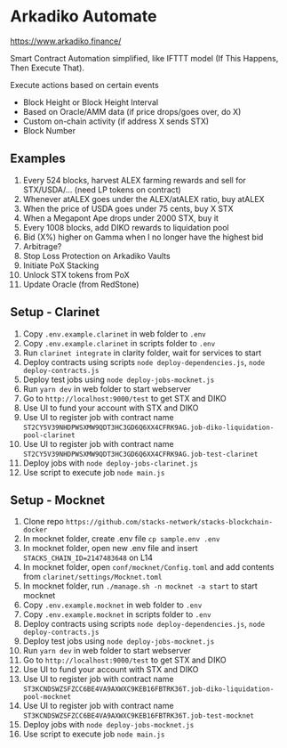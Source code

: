# Arkadiko Automate
https://www.arkadiko.finance/

Smart Contract Automation simplified, like IFTTT model (If This Happens, Then Execute That).

Execute actions based on certain events
- Block Height or Block Height Interval
- Based on Oracle/AMM data (if price drops/goes over, do X)
- Custom on-chain activity (if address X sends STX)
- Block Number

## Examples

1. Every 524 blocks, harvest ALEX farming rewards and sell for STX/USDA/... (need LP tokens on contract)
2. Whenever atALEX goes under the ALEX/atALEX ratio, buy atALEX
3. When the price of USDA goes under 75 cents, buy X STX
4. When a Megapont Ape drops under 2000 STX, buy it
5. Every 1008 blocks, add DIKO rewards to liquidation pool
6. Bid (X%) higher on Gamma when I no longer have the highest bid
7. Arbitrage?
8. Stop Loss Protection on Arkadiko Vaults
9. Initiate PoX Stacking
10. Unlock STX tokens from PoX
11. Update Oracle (from RedStone)

## Setup - Clarinet
1. Copy `.env.example.clarinet` in web folder to `.env`
2. Copy `.env.example.clarinet` in scripts folder to `.env`
3. Run `clarinet integrate` in clarity folder, wait for services to start
4. Deploy contracts using scripts `node deploy-dependencies.js`, `node deploy-contracts.js`
5. Deploy test jobs using `node deploy-jobs-mocknet.js`
6. Run `yarn dev` in web folder to start webserver
7. Go to `http://localhost:9000/test` to get STX and DIKO
8. Use UI to fund your account with STX and DIKO
9. Use UI to register job with contract name `ST2CY5V39NHDPWSXMW9QDT3HC3GD6Q6XX4CFRK9AG.job-diko-liquidation-pool-clarinet`
10. Use UI to register job with contract name `ST2CY5V39NHDPWSXMW9QDT3HC3GD6Q6XX4CFRK9AG.job-test-clarinet`
11. Deploy jobs with `node deploy-jobs-clarinet.js`
12. Use script to execute job `node main.js`

## Setup - Mocknet
1. Clone repo `https://github.com/stacks-network/stacks-blockchain-docker`
2. In mocknet folder, create .env file `cp sample.env .env`
3. In mocknet folder, open new .env file and insert `STACKS_CHAIN_ID=2147483648` on L14
4. In mocknet folder, open `conf/mocknet/Config.toml` and add contents from `clarinet/settings/Mocknet.toml`
5. In mocknet folder, run `./manage.sh -n mocknet -a start` to start mocknet
6. Copy `.env.example.mocknet` in web folder to `.env`
7. Copy `.env.example.mocknet` in scripts folder to `.env`
8. Deploy contracts using scripts `node deploy-dependencies.js`, `node deploy-contracts.js`
9. Deploy test jobs using `node deploy-jobs-mocknet.js`
10. Run `yarn dev` in web folder to start webserver
11. Go to `http://localhost:9000/test` to get STX and DIKO
12. Use UI to fund your account with STX and DIKO
13. Use UI to register job with contract name `ST3KCNDSWZSFZCC6BE4VA9AXWXC9KEB16FBTRK36T.job-diko-liquidation-pool-mocknet`
14. Use UI to register job with contract name `ST3KCNDSWZSFZCC6BE4VA9AXWXC9KEB16FBTRK36T.job-test-mocknet`
15. Deploy jobs with `node deploy-jobs-mocknet.js`
16. Use script to execute job `node main.js`


